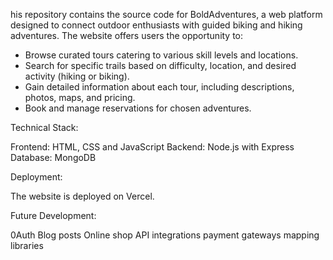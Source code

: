 his repository contains the source code for BoldAdventures, a web platform designed to connect outdoor enthusiasts with guided biking and hiking adventures. The website offers users the opportunity to:

- Browse curated tours catering to various skill levels and locations.
- Search for specific trails based on difficulty, location, and desired activity (hiking or biking).
- Gain detailed information about each tour, including descriptions, photos, maps, and pricing.
- Book and manage reservations for chosen adventures.


Technical Stack:

Frontend: HTML, CSS and JavaScript
Backend: Node.js with Express
Database: MongoDB


Deployment:

The website is deployed on Vercel.


Future Development:

0Auth
Blog posts
Online shop
API integrations
payment gateways
mapping libraries
